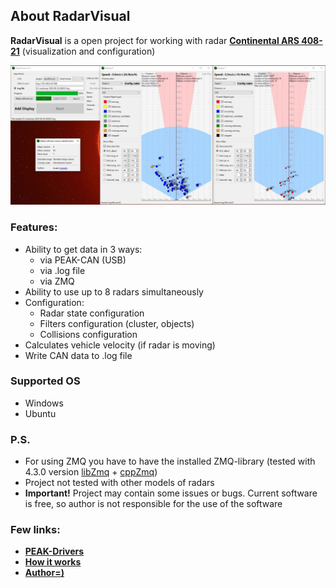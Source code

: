 ## About RadarVisual
**RadarVisual** is a open project for working with radar [**Continental ARS 408-21**](https://conti-engineering.com/components/ars-408/) (visualization and configuration)

![Example](Example.JPG)

### Features:
* Ability to get data in 3 ways:
  * via PEAK-CAN (USB)
  * via .log file
  * via ZMQ
* Ability to use up to 8 radars simultaneously
* Configuration:
  * Radar state configuration 
  * Filters configuration (cluster, objects)
  * Collisions configuration 
* Calculates vehicle velocity (if radar is moving)
* Write CAN data to .log file

### Supported OS
  * Windows
  * Ubuntu

### P.S.
* For using ZMQ you have to have the installed ZMQ-library (tested with 4.3.0 version [libZmq](https://github.com/zeromq/libzmq/releases/tag/v4.3.0) + [cppZmq](https://github.com/zeromq/cppzmq/releases/tag/v4.3.0))
* Project not tested with other models of radars
* __Important!__ Project may contain some issues or bugs. Current software is free, so author is not responsible for the use of the software

### Few links:
  * [**PEAK-Drivers**](https://www.peak-system.com/Drivers.523.0.html?&L=1)
  * [**How it works**](https://www.youtube.com/watch?v=mCstMJNNWWk)
  * [**Author=)**](https://www.linkedin.com/in/anatol-trush-1703b0133/)